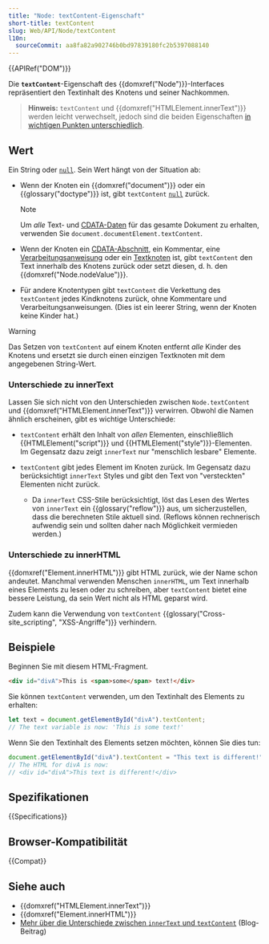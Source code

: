 ```yaml
---
title: "Node: textContent-Eigenschaft"
short-title: textContent
slug: Web/API/Node/textContent
l10n:
  sourceCommit: aa8fa82a902746b0bd97839180fc2b5397088140
---
```


{{APIRef("DOM")}}

Die **`textContent`**-Eigenschaft des {{domxref("Node")}}-Interfaces repräsentiert den Textinhalt des Knotens und seiner Nachkommen.

> **Hinweis:** `textContent` und {{domxref("HTMLElement.innerText")}} werden leicht verwechselt,
> jedoch sind die beiden Eigenschaften [in wichtigen Punkten unterschiedlich](#unterschiede_zu_innertext).

## Wert

Ein String oder [`null`](/de/docs/Web/JavaScript/Reference/Operators/null). Sein Wert hängt von der Situation ab:

- Wenn der Knoten ein {{domxref("document")}} oder ein {{glossary("doctype")}} ist,
  gibt `textContent` [`null`](/de/docs/Web/JavaScript/Reference/Operators/null) zurück.

  > [!NOTE]
  > Um _alle_ Text- und [CDATA-Daten](/de/docs/Web/API/CDATASection) für das gesamte
  > Dokument zu erhalten, verwenden Sie `document.documentElement.textContent`.

- Wenn der Knoten ein [CDATA-Abschnitt](/de/docs/Web/API/CDATASection),
  ein Kommentar, eine [Verarbeitungsanweisung](/de/docs/Web/API/ProcessingInstruction) oder ein [Textknoten](/de/docs/Web/API/Text) ist,
  gibt `textContent` den Text innerhalb des Knotens zurück oder setzt diesen,
  d. h. den {{domxref("Node.nodeValue")}}.
- Für andere Knotentypen gibt `textContent` die Verkettung des
  `textContent` jedes Kindknotens zurück, ohne Kommentare und Verarbeitungsanweisungen. (Dies ist ein leerer String, wenn der Knoten keine Kinder hat.)

> [!WARNING]
> Das Setzen von `textContent` auf einem Knoten entfernt _alle_ Kinder des Knotens
> und ersetzt sie durch einen einzigen Textknoten mit dem angegebenen String-Wert.

### Unterschiede zu innerText

Lassen Sie sich nicht von den Unterschieden zwischen `Node.textContent` und
{{domxref("HTMLElement.innerText")}} verwirren. Obwohl die Namen ähnlich erscheinen, gibt es
wichtige Unterschiede:

- `textContent` erhält den Inhalt von _allen_ Elementen, einschließlich
  {{HTMLElement("script")}} und {{HTMLElement("style")}}-Elementen. Im Gegensatz dazu
  zeigt `innerText` nur "menschlich lesbare" Elemente.
- `textContent` gibt jedes Element im Knoten zurück. Im Gegensatz dazu
  berücksichtigt `innerText` Styles und gibt den Text von "versteckten"
  Elementen nicht zurück.

  - Da `innerText` CSS-Stile berücksichtigt,
    löst das Lesen des Wertes von `innerText` ein
    {{glossary("reflow")}} aus, um sicherzustellen, dass die berechneten Stile aktuell sind. (Reflows können
    rechnerisch aufwendig sein und sollten daher nach Möglichkeit vermieden werden.)

### Unterschiede zu innerHTML

{{domxref("Element.innerHTML")}} gibt HTML zurück, wie der Name schon andeutet. Manchmal verwenden Menschen
`innerHTML`, um Text innerhalb eines Elements zu lesen oder zu schreiben, aber
`textContent` bietet eine bessere Leistung, da sein Wert nicht als
HTML geparst wird.

Zudem kann die Verwendung von `textContent` {{glossary("Cross-site_scripting", "XSS-Angriffe")}} verhindern.

## Beispiele

Beginnen Sie mit diesem HTML-Fragment.

```html
<div id="divA">This is <span>some</span> text!</div>
```

Sie können `textContent` verwenden, um den Textinhalt des Elements zu erhalten:

```js
let text = document.getElementById("divA").textContent;
// The text variable is now: 'This is some text!'
```

Wenn Sie den Textinhalt des Elements setzen möchten, können Sie dies tun:

```js
document.getElementById("divA").textContent = "This text is different!";
// The HTML for divA is now:
// <div id="divA">This text is different!</div>
```

## Spezifikationen

{{Specifications}}

## Browser-Kompatibilität

{{Compat}}

## Siehe auch

- {{domxref("HTMLElement.innerText")}}
- {{domxref("Element.innerHTML")}}
- [Mehr über die Unterschiede zwischen `innerText` und `textContent`](http://perfectionkills.com/the-poor-misunderstood-innerText/)
  (Blog-Beitrag)
